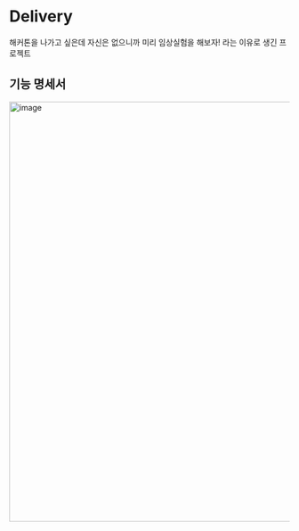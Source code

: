 # Delivery
해커톤을 나가고 싶은데 자신은 없으니까 미리 임상실험을 해보자! 라는 이유로 생긴 프로젝트

## 기능 명세서
<img width="753" alt="image" src="https://github.com/GSMIOTjgh/Delivery/assets/132252115/f3d4848f-f087-4cf3-bf28-2114ab8098bf">
